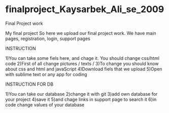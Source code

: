 # finalproject_Kaysarbek_Ali_se_2009
Final Project work

My final project
So here we upload our final project work. 
We have main pages, registration, login, support pages


INSTRUCTION

1)You can take some fiels here, and chage it. You should change css/html code 
2)First of all change pictures / texts / 
3)To change you should know about css and html and javaScript
4)Download fiels that we upload
5)Open with sublime text or any app for coding 

INSTRUCTION FOR DB

1)You can take our database 
2)change it with git 
3)add own database for your project 
4)save it 
5)and chage links in support page to search it 
6)in code change values of your database
